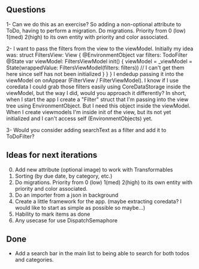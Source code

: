 ##  Questions
1- Can we do this as an exercise?
So adding a non-optional attribute to ToDo, having to perform a migration.
Do migrations. Priority from 0 (low) 1(med) 2(high) to its own entity with priority and color associated.

2- I want to pass the filters from the view to the viewModel. Initially my idea was:
struct FiltersView: View {
 @EnvironmentObject var filters: TodoFilter
  @State var viewModel: FiltersViewModel
    init() {
       viewModel = _viewModel = State(wrappedValue: FiltersViewModel(filters: filters)) // I can't get them here since self has not been initialized
    }
}
}
I endedup passing it into the viewModel on onAppear (FilterView / FilterViewModel).
I know if I use coredata I could grab those filters easily using CoreDataStorage inside the viewModel, but the way I did, would you approach it differently?
In short, when I start the app I create a "Filter" struct that I'm passing into the view tree using EnvironmentObject. But I need this object inside the viewModel.
When I create viewmodels I'm inside init of the view, but its not yet initialized and I can't access self (EnvironmentObjects) yet.

3- Would you consider adding searchText as a filter and add it to ToDoFilter?



## Ideas for next iterations
0. Add new attribute (optional image) to work with Transformables
1. Sorting (by due date, by category, etc.)
2. Do migrations. Priority from 0 (low) 1(med) 2(high) to its own entity with priority and color associated.
3. Do an importer from a json in background
4. Create a little framework for the app. (maybe extracting coredata? I would like to start as simple as possible so maybe...)
5. Hability to mark items as done
6. Any usecase for use DispatchSemaphore


## Done
- Add a search bar in the main list to being able to search for both todos and categories.
